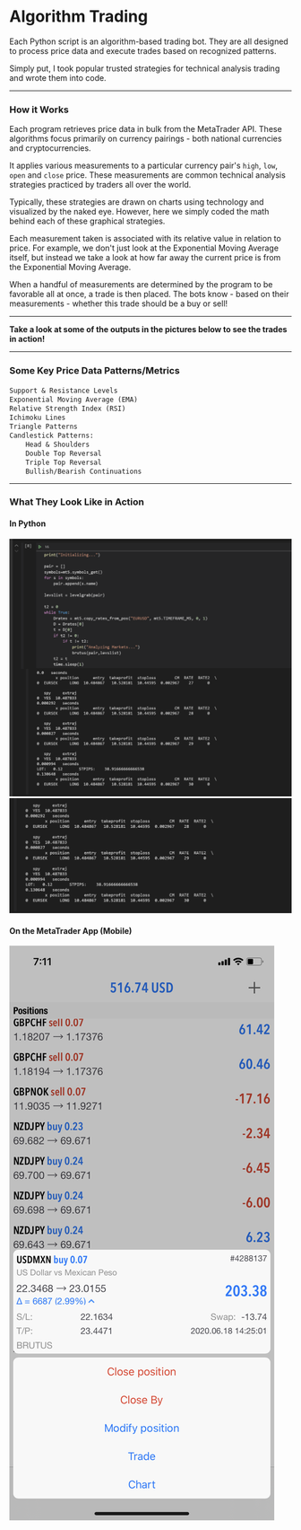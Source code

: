 # Algorithm Trading

Each Python script is an algorithm-based trading bot. They are all designed to process price data and execute trades
based on recognized patterns.

Simply put, I took popular trusted strategies for technical analysis trading and wrote them into code.

---

### How it Works

Each program retrieves price data in bulk from the MetaTrader API. These algorithms focus primarily on currency pairings -
both national currencies and cryptocurrencies.

It applies various measurements to a particular currency pair's `high`, `low`, `open` and `close` price. 
These measurements are common technical analysis strategies practiced by traders all over the world. 

Typically, these strategies are drawn on charts using technology and visualized by the naked eye.
However, here we simply coded the math behind each of these graphical strategies.

Each measurement taken is associated with its relative value in relation to price. For example, we don't just
look at the Exponential Moving Average itself, but instead we take a look at how far away the current price is from
the Exponential Moving Average.

When a handful of measurements are determined by the program to be favorable all at once, a trade is then placed.
The bots know - based on their measurements - whether this trade should be a buy or sell!

---

**Take a look at some of the outputs in the pictures below to see the trades in action!**

---

### Some Key Price Data Patterns/Metrics

```shell
Support & Resistance Levels
Exponential Moving Average (EMA)
Relative Strength Index (RSI)
Ichimoku Lines
Triangle Patterns
Candlestick Patterns:
    Head & Shoulders
    Double Top Reversal
    Triple Top Reversal
    Bullish/Bearish Continuations
```

---

### What They Look Like in Action

#### In Python

![](brutusaction.png)
![](brutusaction_zoom.png)

#### On the MetaTrader App (Mobile)
![](brutusaction2.png)